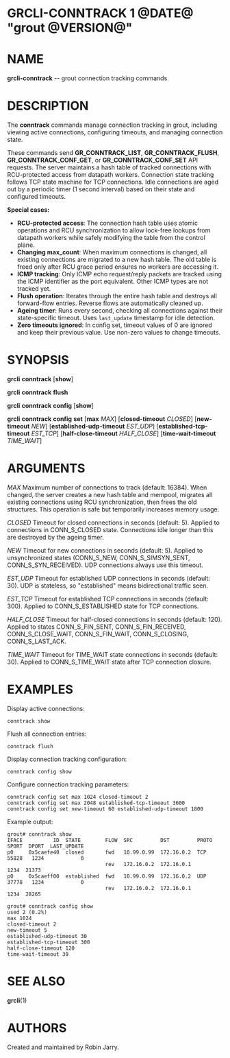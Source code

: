 GRCLI-CONNTRACK 1 @DATE@ "grout @VERSION@"
==========================================

# NAME

**grcli-conntrack** -- grout connection tracking commands

# DESCRIPTION

The **conntrack** commands manage connection tracking in grout,
including viewing active connections, configuring timeouts, and
managing connection state.

These commands send **GR_CONNTRACK_LIST**, **GR_CONNTRACK_FLUSH**,
**GR_CONNTRACK_CONF_GET**, or **GR_CONNTRACK_CONF_SET** API requests. The
server maintains a hash table of tracked connections with RCU-protected
access from datapath workers. Connection state tracking follows TCP state
machine for TCP connections. Idle connections are aged out by a periodic
timer (1 second interval) based on their state and configured timeouts.

**Special cases:**

- **RCU-protected access**: The connection hash table uses atomic operations
  and RCU synchronization to allow lock-free lookups from datapath workers
  while safely modifying the table from the control plane.
- **Changing max_count**: When maximum connections is changed, all existing
  connections are migrated to a new hash table. The old table is freed only
  after RCU grace period ensures no workers are accessing it.
- **ICMP tracking**: Only ICMP echo request/reply packets are tracked using
  the ICMP identifier as the port equivalent. Other ICMP types are not
  tracked yet.
- **Flush operation**: Iterates through the entire hash table and destroys
  all forward-flow entries. Reverse flows are automatically cleaned up.
- **Ageing timer**: Runs every second, checking all connections against their
  state-specific timeout. Uses `last_update` timestamp for idle detection.
- **Zero timeouts ignored**: In config set, timeout values of 0 are ignored
  and keep their previous value. Use non-zero values to change timeouts.

# SYNOPSIS

**grcli** **conntrack** [**show**]

**grcli** **conntrack** **flush**

**grcli** **conntrack** **config** [**show**]

**grcli** **conntrack** **config** **set** [**max** _MAX_]
[**closed-timeout** _CLOSED_] [**new-timeout** _NEW_]
[**established-udp-timeout** _EST_UDP_] [**established-tcp-timeout** _EST_TCP_]
[**half-close-timeout** _HALF_CLOSE_] [**time-wait-timeout** _TIME_WAIT_]

# ARGUMENTS

_MAX_
    Maximum number of connections to track (default: 16384). When changed,
    the server creates a new hash table and mempool, migrates all existing
    connections using RCU synchronization, then frees the old structures.
    This operation is safe but temporarily increases memory usage.

_CLOSED_
    Timeout for closed connections in seconds (default: 5). Applied to
    connections in CONN_S_CLOSED state. Connections idle longer than this
    are destroyed by the ageing timer.

_NEW_
    Timeout for new connections in seconds (default: 5). Applied to
    unsynchronized states (CONN_S_NEW, CONN_S_SIMSYN_SENT,
    CONN_S_SYN_RECEIVED). UDP connections always use this timeout.

_EST_UDP_
    Timeout for established UDP connections in seconds (default: 30). UDP
    is stateless, so "established" means bidirectional traffic seen.

_EST_TCP_
    Timeout for established TCP connections in seconds (default: 300).
    Applied to CONN_S_ESTABLISHED state for TCP connections.

_HALF_CLOSE_
    Timeout for half-closed connections in seconds (default: 120). Applied
    to states CONN_S_FIN_SENT, CONN_S_FIN_RECEIVED, CONN_S_CLOSE_WAIT,
    CONN_S_FIN_WAIT, CONN_S_CLOSING, CONN_S_LAST_ACK.

_TIME_WAIT_
    Timeout for TIME_WAIT state connections in seconds (default: 30).
    Applied to CONN_S_TIME_WAIT state after TCP connection closure.

# EXAMPLES

Display active connections:

```
conntrack show
```

Flush all connection entries:

```
conntrack flush
```

Display connection tracking configuration:

```
conntrack config show
```

Configure connection tracking parameters:

```
conntrack config set max 1024 closed-timeout 2
conntrack config set max 2048 established-tcp-timeout 3600
conntrack config set new-timeout 60 established-udp-timeout 1800
```

Example output:

```
grout# conntrack show
IFACE          ID  STATE        FLOW  SRC         DST         PROTO  SPORT  DPORT  LAST_UPDATE
p0     0x5caefe40  closed       fwd   10.99.0.99  172.16.0.2  TCP    55828   1234            0
                                rev   172.16.0.2  172.16.0.1          1234  21373
p0     0x5caeff00  established  fwd   10.99.0.99  172.16.0.2  UDP    37778   1234            0
                                rev   172.16.0.2  172.16.0.1          1234  28265

grout# conntrack config show
used 2 (0.2%)
max 1024
closed-timeout 2
new-timeout 5
established-udp-timeout 30
established-tcp-timeout 300
half-close-timeout 120
time-wait-timeout 30
```

# SEE ALSO

**grcli**(1)

# AUTHORS

Created and maintained by Robin Jarry.

